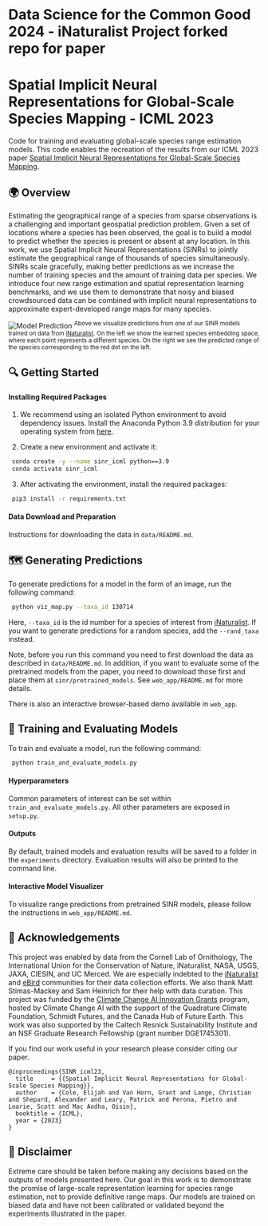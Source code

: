  # Data Science for the Common Good 2024 - iNaturalist Project forked repo for paper 
 # Spatial Implicit Neural Representations for Global-Scale Species Mapping - ICML 2023

Code for training and evaluating global-scale species range estimation models. This code enables the recreation of the results from our ICML 2023 paper [Spatial Implicit Neural Representations for Global-Scale Species Mapping](https://arxiv.org/abs/2306.02564). 

## 🌍 Overview 
Estimating the geographical range of a species from sparse observations is a challenging and important geospatial prediction problem. Given a set of locations where a species has been observed, the goal is to build a model to predict whether the species is present or absent at any location. In this work, we use Spatial Implicit Neural Representations (SINRs) to jointly estimate the geographical range of thousands of species simultaneously. SINRs scale gracefully, making better predictions as we increase the number of training species and the amount of training data per species. We introduce four new range estimation and spatial representation learning benchmarks, and we use them to demonstrate that noisy and biased crowdsourced data can be combined with implicit neural representations to approximate expert-developed range maps for many species.

![Model Prediction](images/sinr_traverse.gif)
<sup>Above we visualize predictions from one of our SINR models trained on data from [iNaturalist](inaturalist.org). On the left we show the learned species embedding space, where each point represents a different species. On the right we see the predicted range of the species corresponding to the red dot on the left.<sup>

## 🔍 Getting Started 

#### Installing Required Packages

1. We recommend using an isolated Python environment to avoid dependency issues. Install the Anaconda Python 3.9 distribution for your operating system from [here](https://www.anaconda.com/download). 

2. Create a new environment and activate it:
```bash
 conda create -y --name sinr_icml python==3.9
 conda activate sinr_icml
```

3. After activating the environment, install the required packages:
```bash
 pip3 install -r requirements.txt
```

#### Data Download and Preparation
Instructions for downloading the data in `data/README.md`.

## 🗺️ Generating Predictions
To generate predictions for a model in the form of an image, run the following command: 
```bash
 python viz_map.py --taxa_id 130714
```
Here, `--taxa_id` is the id number for a species of interest from [iNaturalist](https://www.inaturalist.org/taxa/130714). If you want to generate predictions for a random species, add the `--rand_taxa` instead. 

Note, before you run this command you need to first download the data as described in `data/README.md`. In addition, if you want to evaluate some of the pretrained models from the paper, you need to download those first and place them at `sinr/pretrained_models`. See `web_app/README.md` for more details.

There is also an interactive browser-based demo available in `web_app`.

## 🚅 Training and Evaluating Models

To train and evaluate a model, run the following command:
```bash
 python train_and_evaluate_models.py
```

#### Hyperparameters
Common parameters of interest can be set within `train_and_evaluate_models.py`. All other parameters are exposed in `setup.py`. 

#### Outputs
By default, trained models and evaluation results will be saved to a folder in the `experiments` directory. Evaluation results will also be printed to the command line. 

#### Interactive Model Visualizer
To visualize range predictions from pretrained SINR models, please follow the instructions in `web_app/README.md`. 

##  🙏 Acknowledgements
This project was enabled by data from the Cornell Lab of Ornithology, The International Union for the Conservation of Nature, iNaturalist, NASA, USGS, JAXA, CIESIN, and UC Merced. We are especially indebted to the [iNaturalist](inaturalist.org) and [eBird](https://ebird.org) communities for their data collection efforts. We also thank Matt Stimas-Mackey and Sam Heinrich for their help with data curation. This project was funded by the [Climate Change AI Innovation Grants](https://www.climatechange.ai/blog/2022-04-13-innovation-grants) program, hosted by Climate Change AI with the support of the Quadrature Climate Foundation, Schmidt Futures, and the Canada Hub of Future Earth. This work was also supported by the Caltech Resnick Sustainability Institute and an NSF Graduate Research Fellowship (grant number DGE1745301).  

If you find our work useful in your research please consider citing our paper.  
```
@inproceedings{SINR_icml23,
  title     = {{Spatial Implicit Neural Representations for Global-Scale Species Mapping}},
  author    = {Cole, Elijah and Van Horn, Grant and Lange, Christian and Shepard, Alexander and Leary, Patrick and Perona, Pietro and Loarie, Scott and Mac Aodha, Oisin},
  booktitle = {ICML},
  year = {2023}
}
```

## 📜 Disclaimer
Extreme care should be taken before making any decisions based on the outputs of models presented here. Our goal in this work is to demonstrate the promise of large-scale representation learning for species range estimation, not to provide definitive range maps. Our models are trained on biased data and have not been calibrated or validated beyond the experiments illustrated in the paper. 

